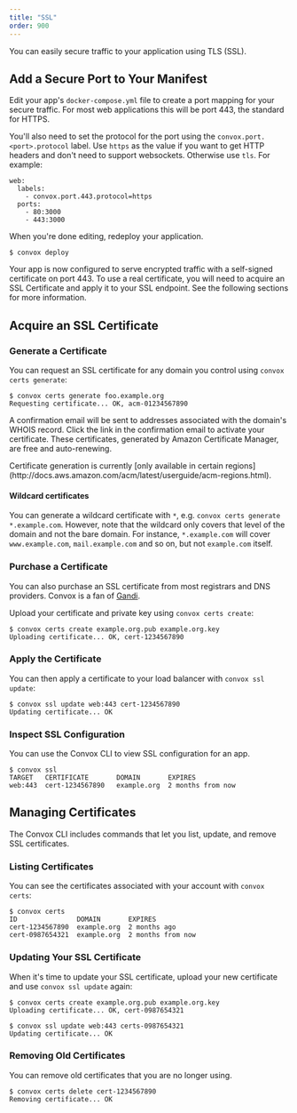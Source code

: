```yaml
---
title: "SSL"
order: 900
---
```


You can easily secure traffic to your application using TLS (SSL).

## Add a Secure Port to Your Manifest

Edit your app's `docker-compose.yml` file to create a port mapping for your secure traffic. For most web applications this will be port 443, the standard for HTTPS.

You'll also need to set the protocol for the port using the `convox.port.<port>.protocol` label. Use `https` as the value if you want to get HTTP headers and don't need to support websockets. Otherwise use `tls`. For example:

    web:
      labels:
        - convox.port.443.protocol=https
      ports:
        - 80:3000
        - 443:3000

When you're done editing, redeploy your application.

    $ convox deploy

Your app is now configured to serve encrypted traffic with a self-signed certificate on port 443. To use a real certificate, you will need to acquire an SSL Certificate and apply it to your SSL endpoint. See the following sections for more information.

## Acquire an SSL Certificate

### Generate a Certificate

You can request an SSL certificate for any domain you control using `convox certs generate`:

    $ convox certs generate foo.example.org
    Requesting certificate... OK, acm-01234567890

A confirmation email will be sent to addresses associated with the domain's WHOIS record. Click the link in the confirmation email to activate your certificate. These certificates, generated by Amazon Certificate Manager, are free and auto-renewing.

<div class="block-callout block-show-callout type-info" markdown="1">
Certificate generation is currently [only available in certain regions](http://docs.aws.amazon.com/acm/latest/userguide/acm-regions.html).
</div>

#### Wildcard certificates

You can generate a wildcard certificate with `*`, e.g. `convox certs generate *.example.com`. However, note that the wildcard only covers that level of the domain and not the bare domain. For instance, `*.example.com` will cover `www.example.com`, `mail.example.com` and so on, but not `example.com` itself.

### Purchase a Certificate

You can also purchase an SSL certificate from most registrars and DNS providers. Convox is a fan of [Gandi](https://www.gandi.net/ssl).

Upload your certificate and private key using `convox certs create`:

    $ convox certs create example.org.pub example.org.key
    Uploading certificate... OK, cert-1234567890

### Apply the Certificate

You can then apply a certificate to your load balancer with `convox ssl update`:

    $ convox ssl update web:443 cert-1234567890
    Updating certificate... OK

### Inspect SSL Configuration

You can use the Convox CLI to view SSL configuration for an app.

    $ convox ssl
    TARGET   CERTIFICATE       DOMAIN       EXPIRES
    web:443  cert-1234567890   example.org  2 months from now

## Managing Certificates

The Convox CLI includes commands that let you list, update, and remove SSL certificates.

### Listing Certificates

You can see the certificates associated with your account with `convox certs`:

    $ convox certs
    ID               DOMAIN       EXPIRES
    cert-1234567890  example.org  2 months ago
    cert-0987654321  example.org  2 months from now

### Updating Your SSL Certificate

When it's time to update your SSL certificate, upload your new certificate and use `convox ssl update` again:

    $ convox certs create example.org.pub example.org.key
    Uploading certificate... OK, cert-0987654321

    $ convox ssl update web:443 certs-0987654321
    Updating certificate... OK

### Removing Old Certificates

You can remove old certificates that you are no longer using.

    $ convox certs delete cert-1234567890
    Removing certificate... OK
